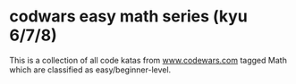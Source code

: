 # codwars easy math series (kyu 6/7/8)
This is a collection of all code katas from www.codewars.com tagged Math which
are classified as easy/beginner-level.
